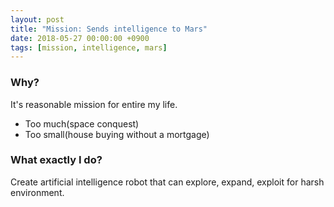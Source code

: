 ```yaml
---
layout: post
title: "Mission: Sends intelligence to Mars"
date: 2018-05-27 00:00:00 +0900
tags: [mission, intelligence, mars]
---
```


### Why?

It's reasonable mission for entire my life.

- Too much(space conquest)
- Too small(house buying without a mortgage)

### What exactly I do?

Create artificial intelligence robot that can explore, expand, exploit for harsh environment.
